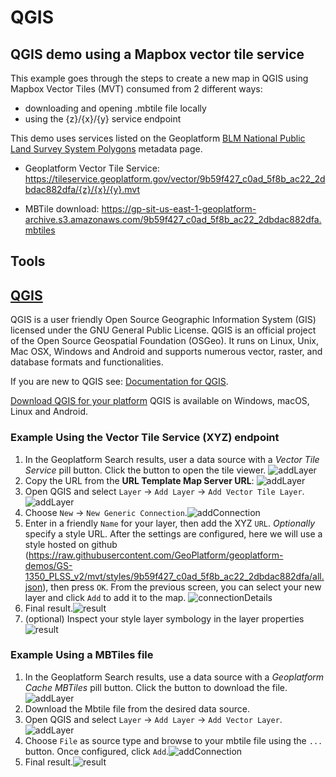 # QGIS

## QGIS demo using a Mapbox vector tile service 
This example goes through the steps to create a new map in QGIS using Mapbox Vector Tiles (MVT) consumed from 2 different ways:
 - downloading and opening .mbtile file locally
 - using the {z}/{x}/{y} service endpoint

This demo uses services listed on the Geoplatform [BLM National Public Land Survey System Polygons](https://geoplatform.gov/metadata/9b59f427-c0ad-5f8b-ac22-2dbdac882dfa) metadata page.

* Geoplatform Vector Tile Service: https://tileservice.geoplatform.gov/vector/9b59f427_c0ad_5f8b_ac22_2dbdac882dfa/{z}/{x}/{y}.mvt


* MBTile download: https://gp-sit-us-east-1-geoplatform-archive.s3.amazonaws.com/9b59f427_c0ad_5f8b_ac22_2dbdac882dfa.mbtiles


## Tools

## [QGIS](https://qgis.org/en/site/about/index.html)
QGIS is a user friendly Open Source Geographic Information System (GIS) licensed under the GNU General Public License. QGIS is an official project of the Open Source Geospatial Foundation (OSGeo). It runs on Linux, Unix, Mac OSX, Windows and Android and supports numerous vector, raster, and database formats and functionalities.

If you are new to QGIS see: [Documentation for QGIS](https://docs.qgis.org/latest/en/docs/).

[Download QGIS for your platform](https://qgis.org/en/site/forusers/download.html)
QGIS is available on Windows, macOS, Linux and Android.

### Example Using the Vector Tile Service (XYZ) endpoint
1. In the Geoplatform Search results, user a data source with a *Vector Tile Service* pill button. Click the button to open the tile viewer. 
![addLayer](assets/images/geoplatform-search-result-cached.PNG)
1. Copy the URL from the **URL Template Map Server URL**:
![addLayer](assets/images/geoplatform-tile-cache-viewer.PNG)
2. Open QGIS and select `Layer` -> `Add Layer` -> `Add Vector Tile Layer`.![addLayer](assets/images/qgis-add-vector-layer.PNG)
3. Choose `New` -> `New Generic Connection`.![addConnection](assets/images/mvt-xyz-connection.PNG)
4. Enter in a friendly `Name` for your layer, then add the XYZ `URL`.
 *Optionally* specify a style URL. After the settings are configured, here we will use a style hosted on github (https://raw.githubusercontent.com/GeoPlatform/geoplatform-demos/GS-1350_PLSS_v2/mvt/styles/9b59f427_c0ad_5f8b_ac22_2dbdac882dfa/all.json), then press `OK`. From the previous screen, you can select your new layer and click `Add` to add it to the map. 
![connectionDetails](assets/images/qgis-vector-connection-details.PNG)   
5. Final result.![result](assets/images/xyz-result.PNG)
6. (optional) Inspect your style layer symbology in the layer properties![result](assets/images/qgis-mvt-style-properties.PNG)

### Example Using a MBTiles file
1. In the Geoplatform Search results, use a data source with a *Geoplatform Cache MBTiles* pill button. Click the button to download the file.  
![addLayer](assets/images/geoplatform-search-result-mbtiles.PNG)
2. Download the Mbtile file from the desired data source.
3. Open QGIS and select `Layer` -> `Add Layer` -> `Add Vector Layer`.![addLayer](assets/images/qgis-add-vector-layer-mbtiles.PNG)
4. Choose `File` as source type and browse to your mbtile file using the `...` button. Once configured, click `Add`.![addConnection](assets/images/qgis-data-manager-mbtiles.PNG)
5. Final result.![result](assets/images/mbtiles-result.PNG)

